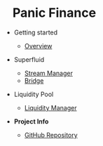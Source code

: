 # &nbsp; &nbsp;Panic Finance
- Getting started

  * [Overview](/)

- Superfluid

  - [Stream Manager](manager.md)
  - [Bridge](bridge.md)

- Liquidity Pool
  - [Liquidity Manager](lp.md)

- **Project Info**
  - [GitHub Repository](https://github.com/shreyaspapi/panic-finance)

